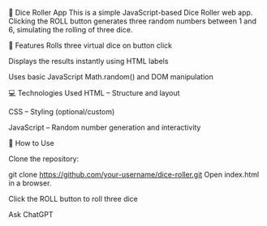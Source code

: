 🎲 Dice Roller App
This is a simple JavaScript-based Dice Roller web app. Clicking the ROLL button generates three random numbers between 1 and 6, simulating the rolling of three dice.

🔧 Features
Rolls three virtual dice on button click

Displays the results instantly using HTML labels

Uses basic JavaScript Math.random() and DOM manipulation

💻 Technologies Used
HTML – Structure and layout

CSS – Styling (optional/custom)

JavaScript – Random number generation and interactivity

🚀 How to Use

Clone the repository:

git clone https://github.com/your-username/dice-roller.git
Open index.html in a browser.

Click the ROLL button to roll three dice




Ask ChatGPT

